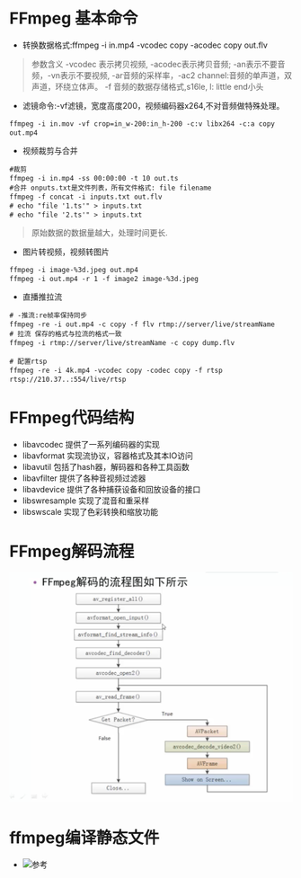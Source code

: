 # FFmpeg 基本命令
- 转换数据格式:ffmpeg -i in.mp4 -vcodec copy -acodec copy out.flv
> 参数含义 -vcodec 表示拷贝视频, -acodec表示拷贝音频;
> -an表示不要音频，-vn表示不要视频, -ar音频的采样率，-ac2 channel:音频的单声道，双声道，环绕立体声。
> -f 音频的数据存储格式,s16le, l: little end小头

- 滤镜命令:-vf滤镜，宽度高度200，视频编码器x264,不对音频做特殊处理。
```shell
ffmpeg -i in.mov -vf crop=in_w-200:in_h-200 -c:v libx264 -c:a copy out.mp4 

```

- 视频裁剪与合并
```shell
#裁剪
ffmpeg -i in.mp4 -ss 00:00:00 -t 10 out.ts
#合并 onputs.txt是文件列表，所有文件格式: file filename
ffmpeg -f concat -i inputs.txt out.flv
# echo "file '1.ts'" > inputs.txt
# echo "file '2.ts'" > inputs.txt
```
> 原始数据的数据量越大，处理时间更长.

- 图片转视频，视频转图片
```shell
ffmpeg -i image-%3d.jpeg out.mp4
ffmpeg -i out.mp4 -r 1 -f image2 image-%3d.jpeg
```
- 直播推拉流
```shell
# -推流:re帧率保持同步
ffmpeg -re -i out.mp4 -c copy -f flv rtmp://server/live/streamName
# 拉流 保存的格式与拉流的格式一致
ffmpeg -i rtmp://server/live/streamName -c copy dump.flv

# 配置rtsp
ffmpeg -re -i 4k.mp4 -vcodec copy -codec copy -f rtsp rtsp://210.37..:554/live/rtsp

```
# FFmpeg代码结构
- libavcodec 提供了一系列编码器的实现
- libavformat 实现流协议，容器格式及其本IO访问
- libavutil 包括了hash器，解码器和各种工具函数
- libavfilter 提供了各种音视频过滤器
- libavdevice 提供了各种捕获设备和回放设备的接口
- libswresample 实现了混音和重采样
- libswscale 实现了色彩转换和缩放功能

# FFmpeg解码流程
![流程](./images/ffmpeg_decode.png)

# ffmpeg编译静态文件
- ![参考](https://www.freesion.com/article/35281423798/) 
